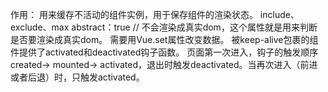 作用：
    用来缓存不活动的组件实例，用于保存组件的渲染状态。
    include、exclude、max
    abstract：true // 不会渲染成真实dom，这个属性就是用来判断是否要渲染成真实dom。
    需要用Vue.set属性改变数据。
    被keep-alive包裹的组件提供了activated和deactivated钩子函数。
    页面第一次进入，钩子的触发顺序created-> mounted-> activated，退出时触发deactivated。当再次进入（前进或者后退）时，只触发activated。
